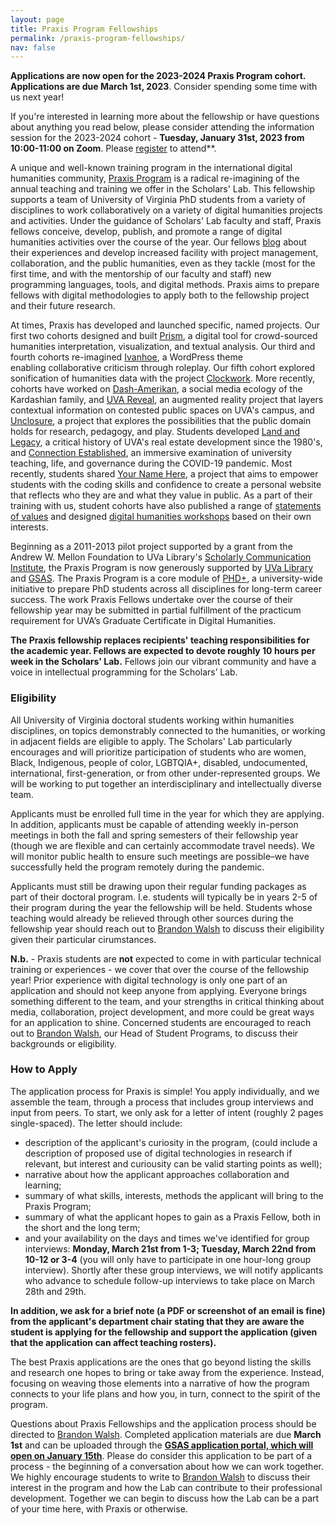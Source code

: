 ```yaml
---
layout: page
title: Praxis Program Fellowships
permalink: /praxis-program-fellowships/
nav: false
---
```


**Applications are now open for the 2023-2024 Praxis Program cohort. Applications are due March 1st, 2023**. Consider spending some time with us next year!

If you're interested in learning more about the fellowship or have questions about anything you read below, please consider attending the information session for the 2023-2024 cohort - **Tuesday, January 31st, 2023 from 10:00-11:00 on Zoom**. Please [register](https://cal.lib.virginia.edu/calendar/events/slab-praxis-information-session-2023) to attend**.

A unique and well-known training program in the international digital humanities community, [Praxis Program](http://praxis.scholarslab.org/) is a radical re-imagining of the annual teaching and training we offer in the Scholars' Lab. This fellowship supports a team of University of Virginia PhD students from a variety of disciplines to work collaboratively on a variety of digital humanities projects and activities. Under the guidance of Scholars' Lab faculty and staff, Praxis fellows conceive, develop, publish, and promote a range of digital humanities activities over the course of the year. Our fellows [blog](https://scholarslab.lib.virginia.edu/blog/) about their experiences and develop increased facility with project management, collaboration, and the public humanities, even as they tackle (most for the first time, and with the mentorship of our faculty and staff) new programming languages, tools, and digital methods. Praxis aims to prepare fellows with digital methodologies to apply both to the fellowship project and their future research.

At times, Praxis has developed and launched specific, named projects. Our first two cohorts designed and built [Prism](http://prism.scholarslab.org/), a digital tool for crowd-sourced humanities interpretation, visualization, and textual analysis. Our third and fourth cohorts re-imagined [Ivanhoe](http://ivanhoe.scholarslab.org/), a WordPress theme enabling collaborative criticism through roleplay. Our fifth cohort explored sonification of humanities data with the project [Clockwork](http://clockwork.scholarslab.org/). More recently, cohorts have worked on [Dash-Amerikan](http://dashamerikan.scholarslab.org/), a social media ecology of the Kardashian family, and [UVA Reveal](http://reveal.scholarslab.org), an augmented reality project that layers contextual information on contested public spaces on UVA's campus, and [Unclosure](http://unclosure.scholarslab.org/), a project that explores the possibilities that the public domain holds for research, pedagogy, and play. Students developed [Land and Legacy](landandlegacy.scholarslab.org), a critical history of UVA's real estate development since the 1980's, and [Connection Established](https://connection.scholarslab.org/), an immersive examination of university teaching, life, and governance during the COVID-19 pandemic. Most recently, students shared [Your Name Here](https://yournamehere.scholarslab.org/), a project that aims to empower students with the coding skills and confidence to create a personal website that reflects who they are and what they value in public. As a part of their training with us, student cohorts have also published a range of [statements of values](https://praxis.scholarslab.org/charter/) and designed [digital humanities workshops](https://scholarslab.lib.virginia.edu/visiting-workshops-at-washington-and-lee-university/) based on their own interests.

Beginning as a 2011-2013 pilot project supported by a grant from the Andrew W. Mellon Foundation to UVa Library's [Scholarly Communication Institute](http://uvasci.org), the Praxis Program is now generously supported by [UVa Library](http://www.library.virginia.edu/) and [GSAS](http://gsas.virginia.edu/). The Praxis Program is a core module of [PHD+](http://phdplus.virginia.edu), a university-wide initiative to prepare PhD students across all disciplines for long-term career success. The work Praxis Fellows undertake over the course of their fellowship year may be submitted in partial fulfillment of the practicum requirement for UVA’s Graduate Certificate in Digital Humanities.

**The Praxis fellowship replaces recipients' teaching responsibilities for the academic year. Fellows are expected to devote roughly 10 hours per week in the Scholars' Lab.** Fellows join our vibrant community and have a voice in intellectual programming for the Scholars’ Lab.

### Eligibility

All University of Virginia doctoral students working within humanities disciplines, on topics demonstrably connected to the humanities, or working in adjacent fields are eligible to apply. The Scholars' Lab particularly encourages and will prioritize participation of students who are women, Black, Indigenous, people of color, LGBTQIA+, disabled, undocumented, international, first-generation, or from other under-represented groups. We will be working to put together an interdisciplinary and intellectually diverse team.

Applicants must be enrolled full time in the year for which they are applying. In addition, applicants must be capable of attending weekly in-person meetings in both the fall and spring semesters of their fellowship year (though we are flexible and can certainly accommodate travel needs). We will monitor public health to ensure such meetings are possible–we have successfully held the program remotely during the pandemic.

Applicants must still be drawing upon their regular funding packages as part of their doctoral program. I.e. students will typically be in years 2-5 of their program during the year the fellowship will be held. Students whose teaching would already be relieved through other sources during the fellowship year should reach out to [Brandon Walsh](mailto:bmw9t@virginia.edu) to discuss their eligibility given their particular cirumstances.

**N.b.** - Praxis students are **not** expected to come in with particular technical training or experiences - we cover that over the course of the fellowship year! Prior experience with digital technology is only one part of an application and should not keep anyone from applying. Everyone brings something different to the team, and your strengths in critical thinking about media, collaboration, project development, and more could be great ways for an application to shine. Concerned students are encouraged to reach out to [Brandon Walsh](mailto:bmw9t@virginia.edu), our Head of Student Programs, to discuss their backgrounds or eligibility.

### How to Apply

The application process for Praxis is simple! You apply individually, and we assemble the team, through a process that includes group interviews and input from peers. To start, we only ask for a letter of intent (roughly 2 pages single-spaced). The letter should include:

* description of the applicant's curiosity in the program, (could include a description of proposed use of digital technologies in research if relevant, but interest and curiousity can be valid starting points as well);
* narrative about how the applicant approaches collaboration and learning;
* summary of what skills, interests, methods the applicant will bring to the Praxis Program;
* summary of what the applicant hopes to gain as a Praxis Fellow, both in the short and the long term;
* and your availability on the days and times we've identified for group interviews: **Monday, March 21st from 1-3; Tuesday, March 22nd from 10-12 or 3-4** (you will only have to participate in one hour-long group interview). Shortly after these group interviews, we will notify applicants who advance to schedule follow-up interviews to take place on March 28th and 29th.

**In addition, we ask for a brief note (a PDF or screenshot of an email is fine) from the applicant's department chair stating that they are aware the student is applying for the fellowship and support the application (given that the application can affect teaching rosters).**

The best Praxis applications are the ones that go beyond listing the skills and research one hopes to bring or take away from the experience. Instead, focusing on weaving those elements into a narrative of how the program connects to your life plans and how you, in turn, connect to the spirit of the program. 

Questions about Praxis Fellowships and the application process should be directed to [Brandon Walsh](mailto:bmw9t@virginia.edu). Completed application materials are due **March 1st** and can be uploaded through the **[GSAS application portal, which will open on January 15th](https://virginia.academicworks.com/)**. Please do consider this application to be part of a process - the beginning of a conversation about how we can work together. We highly encourage students to write to [Brandon Walsh](mailto:bmw9t@virginia.edu) to discuss their interest in the program and how the Lab can contribute to their professional development. Together we can begin to discuss how the Lab can be a part of your time here, with Praxis or otherwise.